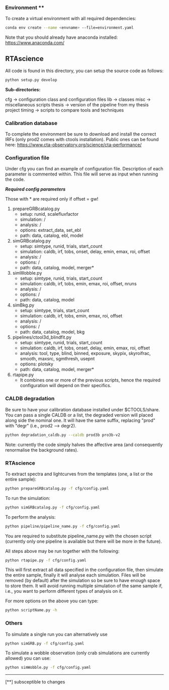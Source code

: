 ### **Environment** **

To create a virtual environment with all required dependencies:

```bash
conda env create --name <envname> --file=environment.yaml
```

Note that you should already have anaconda installed: https://www.anaconda.com/

## **RTAscience**
All code is found in this directory, you can setup the source code as follows:

```bash
python setup.py develop
```

**Sub-directories:**

cfg -> configuration class and configuration files
lib -> classes
misc -> miscellaneous scripts
thesis -> version of the pipeline from my thesis project
timing -> scripts to compare tools and techniques

### **Calibration database**

To complete the environment be sure to download and install the correct IRFs (only prod2 comes with ctools installation). Public ones can be found here: https://www.cta-observatory.org/science/cta-performance/


### **Configuration file**

Under cfg you can find an example of configuration file. Description of each parameter is commented within. This file will serve as input when running the code. 

*__Required config parameters__*

Those with * are required only if offset = gw!

1. prepareGRBcatalog.py
    - setup: runid, scalefluxfactor
    - simulation: /
    - analysis: /
    - options: extract_data, set_ebl
    - path: data, catalog, ebl, model
2. simGRBcatalog.py
    - setup: simtype, runid, trials, start_count
    - simulation: caldb, irf, tobs, onset, delay, emin, emax, roi, offset
    - analysis: /
    - options: /
    - path: data, catalog, model, merger*
3. simWobble.py
    - setup: simtype, runid, trials, start_count
    - simulation: caldb, irf, tobs, emin, emax, roi, offset, nruns
    - analysis: /
    - options: /
    - path: data, catalog, model
4. simBkg.py
    - setup: simtype, trials, start_count
    - simulation: caldb, irf, tobs, emin, emax, roi, offset
    - analysis: /
    - options: /
    - path: data, catalog, model, bkg
5. pipelines/ctool3d_blindfit.py
    - setup: simtype, runid, trials, start_count
    - simulation: caldb, irf, tobs, onset, delay, emin, emax, roi, offset
    - analysis: tool, type, blind, binned, exposure, skypix, skyroifrac, smooth, maxsrc, sgmthresh, usepnt
    - options: plotsky
    - path: data, catalog, model, merger*
6. rtapipe.py
    - It combines one or more of the previous scripts, hence the required configuration will depend on their specifics.


    

### **CALDB degradation**
Be sure to have your calibration database installed under $CTOOLS/share. You can pass a single CALDB or a list, the degraded version will placed along side the nominal one. It will have the same suffix, replacing "prod" with "degr" (i.e., prod2 --> degr2).

```bash
python degradation_caldb.py --caldb prod3b pro3b-v2
```

Note: currently the code simply halves the affective area (and consequently renormalise the background rates).

### RTAscience
To extract spectra and lightcurves from the templates (one, a list or the entire sample):

```bash
python prepareGRBcatalog.py -f cfg/config.yaml
```

To run the simulation:

```bash
python simGRBcatalog.py -f cfg/config.yaml
```

To perform the analysis:

```bash
python pipeline/pipeline_name.py -f cfg/config.yaml
```
You are required to substitute pipeline_name.py with the chosen script (currently only one pipeline is available but there will be more in the future). 

All steps above may be run together with the following:

```bash
python rtapipe.py -f cfg/config.yaml
```
This will first extract all data specified in the configuration file, then simulate the entire sample, finally it will analyse each simulation. Files will be removed (by default) after the simulation so be sure to have enough space to store them. It will avoid running multiple simulation of the same sample if, i.e., you want to perform different types of analysis on it.

For more options on the above you can type:

```bash
python scriptName.py -h
```

### Others
To simulate a single run you can alternatively use

```bash
python simGRB.py -f cfg/config.yaml
```

To simulate a wobble observation (only crab simulations are currently allowed) you can use:

```bash
python simWobble.py -f cfg/config.yaml
```

<HR>
[**] subsceptible to changes 